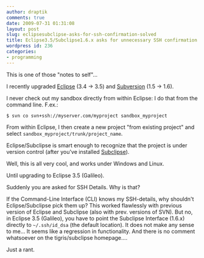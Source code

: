 ```yaml
---
author: draptik
comments: true
date: 2009-07-31 01:31:08
layout: post
slug: eclipsesubclipse-asks-for-ssh-confirmation-solved
title: Eclipse3.5/Subclipse1.6.x asks for unnecessary SSH confirmation and details
wordpress id: 236
categories:
- programming
---
```


This is one of those "notes to self"...

I recently upgraded [Eclipse](http://www.eclipse.org) (3.4 -> 3.5) and [Subversion](http://subversion.tigris.org/) (1.5 -> 1.6).

I never check out my sandbox directly from within Eclipse: I do that from the command line. F.ex.:

`
$ svn co svn+ssh://myserver.com/myproject sandbox_myproject
`

From within Eclipse, I then create a new project "from existing project" and select `sandbox_myproject/trunk/project_name`.

Eclipse/Subclipse is smart enough to recognize that the project is under version control (after you've installed [Subclipse](http://subclipse.tigris.org/)).

Well, this is all very cool, and works under Windows and Linux.

Until upgrading to Eclipse 3.5 (Galileo). 

Suddenly you are asked for SSH Details. Why is that? 

If the Command-Line Interface (CLI) knows my SSH-details, why shouldn't Eclipse/Subclipse pick them up? This worked flawlessly with previous version of Eclipse and Subclipse (also with prev. versions of SVN). But no, in Eclipse 3.5 (Galileo), you have to point the Subclipse Interface (1.6.x) directly to `~/.ssh/id_dsa` (the default location). It does not make any sense to me... It seems like a regression in functionality. And there is no comment whatsoever on the tigris/subclipse homepage....

Just a rant.
